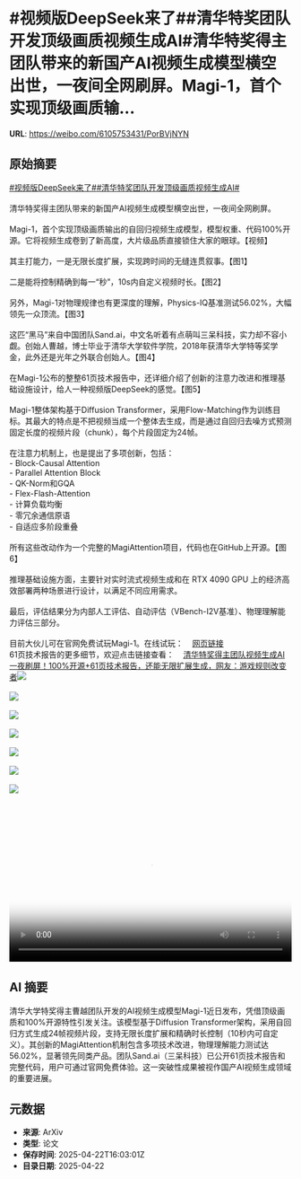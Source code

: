 # #视频版DeepSeek来了##清华特奖团队开发顶级画质视频生成AI#清华特奖得主团队带来的新国产AI视频生成模型横空出世，一夜间全网刷屏。Magi-1，首个实现顶级画质输...

**URL**: https://weibo.com/6105753431/PorBVjNYN

## 原始摘要

<a href="https://m.weibo.cn/search?containerid=231522type%3D1%26t%3D10%26q%3D%23%E8%A7%86%E9%A2%91%E7%89%88DeepSeek%E6%9D%A5%E4%BA%86%23&amp;extparam=%23%E8%A7%86%E9%A2%91%E7%89%88DeepSeek%E6%9D%A5%E4%BA%86%23" data-hide=""><span class="surl-text">#视频版DeepSeek来了#</span></a><a href="https://m.weibo.cn/search?containerid=231522type%3D1%26t%3D10%26q%3D%23%E6%B8%85%E5%8D%8E%E7%89%B9%E5%A5%96%E5%9B%A2%E9%98%9F%E5%BC%80%E5%8F%91%E9%A1%B6%E7%BA%A7%E7%94%BB%E8%B4%A8%E8%A7%86%E9%A2%91%E7%94%9F%E6%88%90AI%23&amp;extparam=%23%E6%B8%85%E5%8D%8E%E7%89%B9%E5%A5%96%E5%9B%A2%E9%98%9F%E5%BC%80%E5%8F%91%E9%A1%B6%E7%BA%A7%E7%94%BB%E8%B4%A8%E8%A7%86%E9%A2%91%E7%94%9F%E6%88%90AI%23" data-hide=""><span class="surl-text">#清华特奖团队开发顶级画质视频生成AI#</span></a><br><br>清华特奖得主团队带来的新国产AI视频生成模型横空出世，一夜间全网刷屏。<br><br>Magi-1，首个实现顶级画质输出的自回归视频生成模型，模型权重、代码100%开源。它将视频生成卷到了新高度，大片级品质直接锁住大家的眼球。【视频】<br><br>其主打能力，一是无限长度扩展，实现跨时间的无缝连贯叙事。【图1】<br><br>二是能将控制精确到每一“秒”，10s内自定义视频时长。【图2】<br><br>另外，Magi-1对物理规律也有更深度的理解，Physics-IQ基准测试56.02%，大幅领先一众顶流。【图3】<br><br>这匹“黑马”来自中国团队Sand.ai，中文名听着有点萌叫三呆科技，实力却不容小觑。创始人曹越，博士毕业于清华大学软件学院，2018年获清华大学特等奖学金，此外还是光年之外联合创始人。【图4】<br><br>在Magi-1公布的整整61页技术报告中，还详细介绍了创新的注意力改进和推理基础设施设计，给人一种视频版DeepSeek的感觉。【图5】<br><br>Magi-1整体架构基于Diffusion Transformer，采用Flow-Matching作为训练目标。其最大的特点是不把视频当成一个整体去生成，而是通过自回归去噪方式预测固定长度的视频片段（chunk），每个片段固定为24帧。<br><br>在注意力机制上，也是提出了多项创新，包括：<br>- Block-Causal Attention<br>- Parallel Attention Block<br>- QK-Norm和GQA<br>- Flex-Flash-Attention<br>- 计算负载均衡<br>- 零冗余通信原语<br>- 自适应多阶段重叠<br><br>所有这些改动作为一个完整的MagiAttention项目，代码也在GitHub上开源。【图6】<br><br>推理基础设施方面，主要针对实时流式视频生成和在 RTX 4090 GPU 上的经济高效部署两种场景进行设计，以满足不同应用需求。<br><br>最后，评估结果分为内部人工评估、自动评估（VBench-I2V基准）、物理理解能力评估三部分。<br><br>目前大伙儿可在官网免费试玩Magi-1。在线试玩：<a href="https://weibo.cn/sinaurl?u=https%3A%2F%2Fsand.ai%2F" data-hide=""><span class="url-icon"><img style="width: 1rem;height: 1rem" src="https://h5.sinaimg.cn/upload/2015/09/25/3/timeline_card_small_web_default.png" referrerpolicy="no-referrer"></span><span class="surl-text">网页链接</span></a> <br>61页技术报告的更多细节，欢迎点击链接查看：<a href="https://weibo.cn/sinaurl?u=https%3A%2F%2Fmp.weixin.qq.com%2Fs%2FpWWdTBNBULRiT9GwR6tDKw" data-hide=""><span class="url-icon"><img style="width: 1rem;height: 1rem" src="https://h5.sinaimg.cn/upload/2015/09/25/3/timeline_card_small_web_default.png" referrerpolicy="no-referrer"></span><span class="surl-text">清华特奖得主团队视频生成AI一夜刷屏！100%开源+61页技术报告，还能无限扩展生成，网友：游戏规则改变者</span></a><img style="" src="https://tvax1.sinaimg.cn/large/006Fd7o3ly1i0pn2w87imj30zk0k0t9n.jpg" referrerpolicy="no-referrer"><br><br><img style="" src="https://tvax1.sinaimg.cn/large/006Fd7o3gy1i0pn23bvr4g30ey08ie86.gif" referrerpolicy="no-referrer"><br><br><img style="" src="https://tvax2.sinaimg.cn/large/006Fd7o3gy1i0pn20kyu3g30ey08ihdw.gif" referrerpolicy="no-referrer"><br><br><img style="" src="https://tvax2.sinaimg.cn/large/006Fd7o3gy1i0pn0ma79ej30u00i0gqc.jpg" referrerpolicy="no-referrer"><br><br><img style="" src="https://tvax3.sinaimg.cn/large/006Fd7o3gy1i0pn1hay5cj30u00yc1iw.jpg" referrerpolicy="no-referrer"><br><br><img style="" src="https://tvax3.sinaimg.cn/large/006Fd7o3gy1i0pn0y655kj30u00lejz2.jpg" referrerpolicy="no-referrer"><br><br><img style="" src="https://tvax1.sinaimg.cn/large/006Fd7o3gy1i0pn107xt4j30u00ntdta.jpg" referrerpolicy="no-referrer"><br><br><br clear="both"><div style="clear: both"></div><video controls="controls" poster="https://tvax4.sinaimg.cn/orj480/006Fd7o3ly1i0pn2wbggej30zk0k0t9n.jpg" style="width: 100%"><source src="https://f.video.weibocdn.com/o0/nxw3s3XVlx08nFJEpeQg01041200MHX50E010.mp4?label=mp4_720p&amp;template=1280x720.25.0&amp;ori=0&amp;ps=1CwnkDw1GXwCQx&amp;Expires=1745341276&amp;ssig=m%2B6vzXOrf9&amp;KID=unistore,video"><source src="https://f.video.weibocdn.com/o0/awscn1e4lx08nFJDHjHq01041200q4MA0E010.mp4?label=mp4_hd&amp;template=852x480.25.0&amp;ori=0&amp;ps=1CwnkDw1GXwCQx&amp;Expires=1745341276&amp;ssig=DlC3xJaQ0K&amp;KID=unistore,video"><source src="https://f.video.weibocdn.com/o0/aDtqlIuflx08nFJDwXte01041200h2Ad0E010.mp4?label=mp4_ld&amp;template=640x360.25.0&amp;ori=0&amp;ps=1CwnkDw1GXwCQx&amp;Expires=1745341276&amp;ssig=p0gpeQN8jp&amp;KID=unistore,video"><p>视频无法显示，请前往<a href="https://video.weibo.com/show?fid=1034%3A5158259229917216" target="_blank" rel="noopener noreferrer">微博视频</a>观看。</p></video>

## AI 摘要

清华大学特奖得主曹越团队开发的AI视频生成模型Magi-1近日发布，凭借顶级画质和100%开源特性引发关注。该模型基于Diffusion Transformer架构，采用自回归方式生成24帧视频片段，支持无限长度扩展和精确时长控制（10秒内可自定义）。其创新的MagiAttention机制包含多项技术改进，物理理解能力测试达56.02%，显著领先同类产品。团队Sand.ai（三呆科技）已公开61页技术报告和完整代码，用户可通过官网免费体验。这一突破性成果被视作国产AI视频生成领域的重要进展。

## 元数据

- **来源**: ArXiv
- **类型**: 论文
- **保存时间**: 2025-04-22T16:03:01Z
- **目录日期**: 2025-04-22
